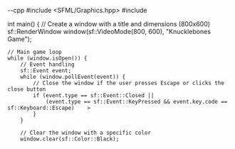 --cpp
#include <SFML/Graphics.hpp>
#include <iostream>

int main()
{
// Create a window with a title and dimensions (800x600)
sf::RenderWindow window(sf::VideoMode(800, 600), "Knucklebones Game");

    // Main game loop
    while (window.isOpen()) {
        // Event handling
        sf::Event event;
        while (window.pollEvent(event)) {
            // Close the window if the user presses Escape or clicks the close button
            if (event.type == sf::Event::Closed ||
                (event.type == sf::Event::KeyPressed && event.key.code == sf::Keyboard::Escape)    >
            }
        }

        // Clear the window with a specific color
        window.clear(sf::Color::Black);



